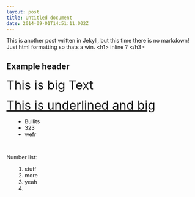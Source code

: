```yaml
---
layout: post
title: Untitled document
date: 2014-09-01T14:51:11.002Z
---
```

<body class="c7">
   <p style="widows:2;orphans:2;direction:ltr">
      <span>This is another post written in Jekyll, but this time there is no markdown! Just html formatting so thats a win. &lt;h1&gt; inline ? &lt;/h3&gt;</span>
   </p>
   <h2 style="widows:2;orphans:2;direction:ltr;page-break-after:avoid">
      <a name="h.dwku88qai5ne" />
      <span>Example header</span>
   </h2>
   <p style="widows:2;orphans:2;direction:ltr">
      <span style="font-size:24pt">This is big Text</span>
   </p>
   <p style="widows:2;orphans:2;direction:ltr">
      <span style="font-size:24pt;text-decoration:underline">This is underlined and big</span>
   </p>
   <ul style="margin:0;padding:0;;">
      <li style="padding-left:0pt;widows:2;orphans:2;direction:ltr;margin-left:36pt">
         <span>Bullits</span>
      </li>
      <li style="padding-left:0pt;widows:2;orphans:2;direction:ltr;margin-left:36pt">
         <span>323</span>
      </li>
      <li style="padding-left:0pt;widows:2;orphans:2;direction:ltr;margin-left:36pt">
         <span>wefr</span>
      </li>
   </ul>
   <p style="widows:2;orphans:2;direction:ltr;height:11pt">
      <span />
   </p>
   <p style="widows:2;orphans:2;direction:ltr">
      <span>Number list:</span>
   </p>
   <ol start="1" style="margin:0;padding:0;;">
      <li style="padding-left:0pt;widows:2;orphans:2;direction:ltr;margin-left:36pt">
         <span>stuff</span>
      </li>
      <li style="padding-left:0pt;widows:2;orphans:2;direction:ltr;margin-left:36pt">
         <span>more</span>
      </li>
      <li style="padding-left:0pt;widows:2;orphans:2;direction:ltr;margin-left:36pt">
         <span>yeah</span>
      </li>
      <li style="padding-left:0pt;widows:2;orphans:2;direction:ltr;margin-left:36pt;height:11pt">
         <span />
      </li>
   </ol>
</body>